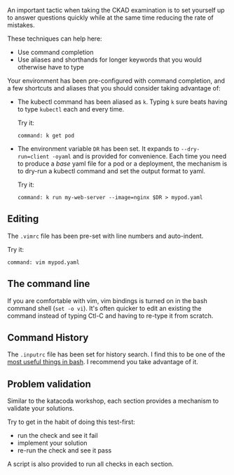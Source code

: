 
An important tactic when taking the CKAD examination is to set yourself up to answer questions quickly while at the same time reducing the rate of mistakes.

These techniques can help here:

- Use command completion
- Use aliases and shorthands for longer keywords that you would otherwise have to type

Your environment has been pre-configured with command completion, and a few shortcuts and aliases that you should consider taking advantage of:

- The kubectl command has been aliased as `k`.  Typing `k` sure beats having to type `kubectl` each and every time.

    Try it:

    ```terminal:execute
    command: k get pod
    ```

- The environment variable `DR` has been set.  It expands to `--dry-run=client -oyaml` and is provided for convenience.  Each time you need to produce a _base_ yaml file for a pod or a deployment, the mechanism is to dry-run a kubectl command and set the output format to yaml.

    Try it:

    ```terminal: execute
    command: k run my-web-server --image=nginx $DR > mypod.yaml
    ```

## Editing

The `.vimrc` file has been pre-set with line numbers and auto-indent.

Try it:

```terminal: execute
command: vim mypod.yaml
```

## The command line

If you are comfortable with vim, vim bindings is turned on in the bash command shell (`set -o vi`).  It's often quicker to edit an existing the command instead of typing Ctl-C and having to re-type it from scratch.

## Command History

The `.inputrc` file has been set for history search.  I find this to be one of the [most useful things in bash](https://coderwall.com/p/oqtj8w/the-single-most-useful-thing-in-bash).  I recommend you take advantage of it.

## Problem validation

Similar to the katacoda workshop, each section provides a mechanism to validate your solutions.

Try to get in the habit of doing this test-first:

- run the check and see it fail
- implement your solution
- re-run the check and see it pass

A script is also provided to run all checks in each section.
